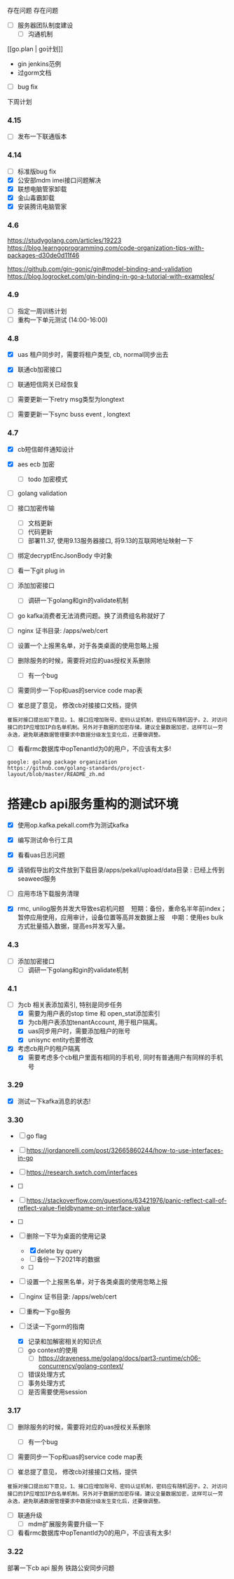 存在问题
存在问题

- [ ] 服务器团队制度建设
    - [ ] 沟通机制

[[go.plan | go计划]]

- gin jenkins范例
- 过gorm文档
- [ ] bug fix

下周计划
### 4.15
- [ ] 发布一下联通版本

### 4.14
- [ ] 标准版bug fix
- [x] 公安部mdm imei接口问题解决
- [x] 联想电脑管家卸载
- [x] 金山毒霸卸载
- [x] 安装腾讯电脑管家

### 4.6

https://studygolang.com/articles/19223
https://blog.learngoprogramming.com/code-organization-tips-with-packages-d30de0d11f46

https://github.com/gin-gonic/gin#model-binding-and-validation
https://blog.logrocket.com/gin-binding-in-go-a-tutorial-with-examples/

### 4.9
- [ ] 指定一周训练计划
- [ ] 重构一下单元测试 (14:00-16:00)

### 4.8
- [x] uas 租户同步时，需要将租户类型, cb, normal同步出去
- [x] 联通cb加密接口

- [ ] 联通短信网关已经恢复
- [ ] 需要更新一下retry msg类型为longtext
- [ ] 需要更新一下sync buss event , longtext


### 4.7
- [x] cb短信邮件通知设计
- [x] aes ecb 加密
	- [ ] todo 加密模式
- [ ] golang validation

- [ ] 接口加密传输
	- [ ] 文档更新
	- [ ] 代码更新
	- [ ] 部署11.37, 使用9.13服务器接口, 将9.13的互联网地址映射一下
- [ ] 绑定decryptEncJsonBody 中对象

- [ ] 看一下git plug in
- [ ] 添加加密接口
	- [ ] 调研一下golang和gin的validate机制
- [ ] go kafka消费者无法消费问题。换了消费组名称就好了
- [ ] nginx 证书目录: /apps/web/cert
- [ ] 设置一个上报黑名单，对于各类桌面的使用忽略上报
- [ ] 删除服务的时候，需要将对应的uas授权关系删除
	- [ ] 有一个bug
- [ ] 需要同步一下op和uas的service code map表

- [ ] 崔总提了意见， 修改cb对接接口文档，提供
```
崔振对接口提出如下意见，1、接口应增加账号、密码认证机制，密码应有随机因子。2、对访问接口的IP应增加IP白名单机制。另外对于数据的加密存储，建议全量数据加密，这样可以一劳永逸，避免联通数据管理要求中数据分级发生变化后，还要做调整。
```

- [ ] 看看rmc数据库中opTenantId为0的用户，不应该有太多!

```
google: golang package organization
https://github.com/golang-standards/project-layout/blob/master/README_zh.md
```


# 搭建cb api服务重构的测试环境
- [x] 使用op.kafka.pekall.com作为测试kafka
- [x] 编写测试命令行工具

- [x] 看看uas日志问题
- [x] 请销假导出的文件放到下载目录/apps/pekall/upload/data目录 : 已经上传到seaweed服务
- [ ] 应用市场下载服务清理
- [x] rmc, unilog服务并发大导致es宕机问题
   短期：备份，重命名半年前index；暂停应用使用，应用审计，设备位置等高并发数据上报
   中期：使用es bulk方式批量插入数据，提高es并发写入量。

### 4.3
- [ ] 添加加密接口
	- [ ] 调研一下golang和gin的validate机制

### 4.1
- [ ] 为cb 相关表添加索引, 特别是同步任务
	- [x] 需要为用户表的stop time 和 open_stat添加索引
	- [x] 为cb用户表添加tenantAccount, 用于租户隔离。
	- [x] uas同步用户时，需要添加租户的账号
	- [x] unisync entity也要修改

- [x] 考虑cb用户的租户隔离
	- [x] 需要考虑多个cb租户里面有相同的手机号, 同时有普通用户有同样的手机号

### 3.29
- [x] 测试一下kafka消息的状态!

### 3.30
- [ ]  go flag
- [ ] https://jordanorelli.com/post/32665860244/how-to-use-interfaces-in-go
- [ ] https://research.swtch.com/interfaces
- [ ] 
- [ ] https://stackoverflow.com/questions/63421976/panic-reflect-call-of-reflect-value-fieldbyname-on-interface-value
- [ ] 
- [ ] 删除一下华为桌面的使用记录
	- [x] delete by query
	- [ ] 备份一下2021年的数据
	- [ ] 
- [ ] 设置一个上报黑名单，对于各类桌面的使用忽略上报

- [ ] nginx 证书目录: /apps/web/cert

- [ ] 重构一下go服务

- [ ] 泛读一下gorm的指南
	- [x] 记录和加解密相关的知识点
	- [ ] go context的使用
		- [ ] https://draveness.me/golang/docs/part3-runtime/ch06-concurrency/golang-context/
	- [ ] 错误处理方式
	- [ ] 事务处理方式
	- [ ] 是否需要使用session

### 3.17
- [ ] 删除服务的时候，需要将对应的uas授权关系删除
	- [ ] 有一个bug
- [ ] 需要同步一下op和uas的service code map表

- [ ] 崔总提了意见， 修改cb对接接口文档，提供
```
崔振对接口提出如下意见，1、接口应增加账号、密码认证机制，密码应有随机因子。2、对访问接口的IP应增加IP白名单机制。另外对于数据的加密存储，建议全量数据加密，这样可以一劳永逸，避免联通数据管理要求中数据分级发生变化后，还要做调整。
```

- [ ] 联通升级
	- [ ] mdm扩展服务需要升级一下

- [ ] 看看rmc数据库中opTenantId为0的用户，不应该有太多!

### 3.22
部署一下cb api 服务
铁路公安同步问题

